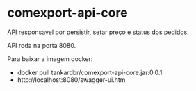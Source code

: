 # comexport-api-core

API responsavel por persistir, setar preço e status dos pedidos.

API roda na porta 8080.

Para baixar a imagem docker:
  - docker pull tankardbr/comexport-api-core.jar:0.0.1
  - http://localhost:8080/swagger-ui.htm
